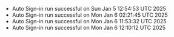 
- Auto Sign-in run successful on Sun Jan  5 12:54:53 UTC 2025
- Auto Sign-in run successful on Mon Jan  6 02:21:45 UTC 2025
- Auto Sign-in run successful on Mon Jan  6 11:53:32 UTC 2025
- Auto Sign-in run successful on Mon Jan  6 12:10:12 UTC 2025
